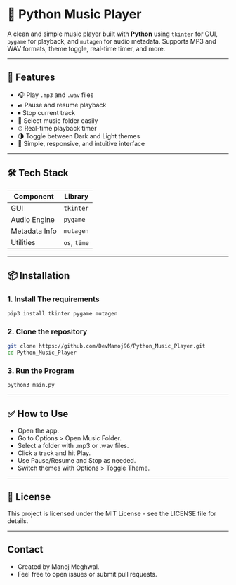 # 🎵 Python Music Player

A clean and simple music player built with **Python** using `tkinter` for GUI, `pygame` for playback, and `mutagen` for audio metadata. Supports MP3 and WAV formats, theme toggle, real-time timer, and more.

---

## 🚀 Features

- 🎧 Play `.mp3` and `.wav` files
- ⏯ Pause and resume playback
- ⏹ Stop current track
- 📁 Select music folder easily
- ⏱ Real-time playback timer
- 🌗 Toggle between Dark and Light themes
- 🧭 Simple, responsive, and intuitive interface

---

## 🛠️ Tech Stack

| Component     | Library   |
|---------------|-----------|
| GUI           | `tkinter` |
| Audio Engine  | `pygame`  |
| Metadata Info | `mutagen` |
| Utilities     | `os`, `time` |

---

## 📦 Installation
### 1. Install The requirements
```bash
pip3 install tkinter pygame mutagen
```

### 2. Clone the repository
```bash
git clone https://github.com/DevManoj96/Python_Music_Player.git
cd Python_Music_Player
```

### 3. Run the Program
```bash
python3 main.py
```
---

## ✅ How to Use
- Open the app.
- Go to Options > Open Music Folder.
- Select a folder with .mp3 or .wav files.
- Click a track and hit Play.
- Use Pause/Resume and Stop as needed.
- Switch themes with Options > Toggle Theme.

---

## 📝 License
This project is licensed under the MIT License - see the LICENSE file for details.

---
## Contact
- Created by Manoj Meghwal.
- Feel free to open issues or submit pull requests.
